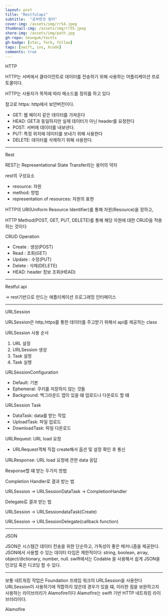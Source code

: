 ```yaml
---
layout: post
title: "Restfulapi" 
subtitle:  "공부한것 정리"
cover-img: /assets/img/rr54.jpeg
thumbnail-img: /assets/img/rr55.jpeg
share-img: /assets/img/path.jpg
gh-repo: Seongwk/testts
gh-badge: [star, fork, follow]
tags: [swift, ios, Xcode]
comments: true
---
```



HTTP

HTTP는 서버에서 클라이언트로 데이터를 전송하기 위해 사용하는 어플리케이션 프로토콜이다. 

HTTP는 사용자가 목적에 따라 메소드를 정의를 하고 있다

참고로 https: http에서 보안버전이다.

- GET: 웹 페이지 같은 데이터를 가져온다
- HEAD: GET과 동일하지만 실제 데이터가 아닌 header를 요청한다
- POST: 서버에 데이터를 내보낸다.
- PUT: 특정 위치에 데이터를 보내기 위해 사용한다
- DELETE: 데이터를 삭제하기 위해 사용한다.


------------------------


Rest

REST는 Representational State Transfer라는 용어의 약자

rest의 구성요소

- resource: 자원
- method: 방법
- representation of resources: 자원의 표현

HTTP의 URI(Uniform Resource Identifier)를 통해 자원(Resource)을 정하고, 

HTTP Method(POST, GET, PUT, DELETE)를 통해 해당 자원에 대한 CRUD을 적용하는 것이다

CRUD Operation

- Create : 생성(POST)
- Read : 조회(GET)
- Update : 수정(PUT)
- Delete : 삭제(DELETE)
- HEAD: header 정보 조회(HEAD)


---------------------------


Restful api

-> rest기반으로 만드는 애플리케이션 프로그래밍 인터페이스


-----------------------------

URLSession

URLSession은 http,https를 통한 데이터를 주고받기 위해서  api를 제공하는 class

URLSession 사용 순서

1.  URL 설정
2.  URLSession 생성
3.  Task 설정
4.  Task 실행


URLSessionConfiguration

- Default: 기본
- Ephemeral: 쿠키를 저장하지 않는 것들
- Background: 백그라운드 앱이 있을 떄 업로드나 다운로드 할 떄

URLSession Task

- DataTask: data를 받는 작업
- UploadTask: 파일 업로드
- DownloadTask: 파일 다운로드


URLRequest: URL load 요청

- URLRequest객체 직접 create해서 옵션 및 설정 확인 후 통신

URLResponse: URL load 요청에 관한 data 응답


Response할 떄 받는 두가지 방법

Completion Handler로 결과 받는 법

URLSession -> URLSessionDataTask -> CompletionHandler

Delegate로 결과 받는 법

URLSession -> URLSessiondataTask(Create)

URLSession -> URLSessionDelegate(callback function)

----------------

JSON

JSON은 시스템간 데이터 전송을 위한 단순하고, 가독성이 좋은 메커니즘을 제공한다. 
JSON에서 사용할 수 있는 데이터 타입은 제한적이다: string, boolean, array, object/dictionary, number, null. 
swift에서는 Codable 을 사용해서 쉽게 JSON을 인코딩 혹은 디코딩 할 수 있다.


-------------

보통 네트워킹 작업은 Foundation 프레임 워크의 URLSession을 사용한다 
URLSession이 사용하기에 적합하지 않은데 경우가 있을 떄, 이러한 점을 보완하고자 사용하는 라이브러리가 Alamofire이다
Alamofire는 swift 기반 HTTP 네트워킹 라이브러리이다. 


Alamofire 
